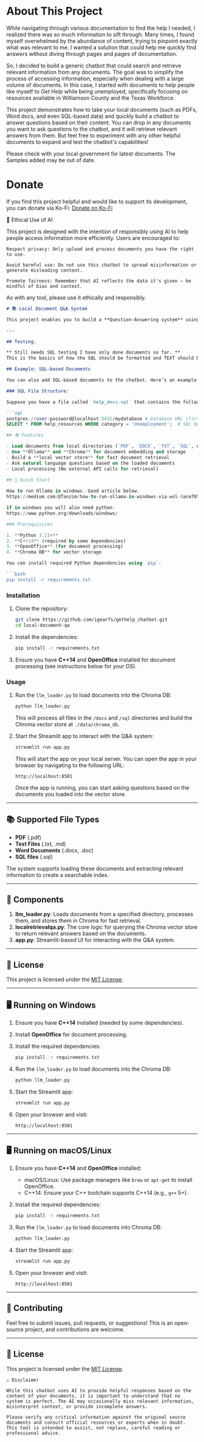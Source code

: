 # About This Project

While navigating through various documentation to find the help I needed, I realized there was so much information to sift through.
Many times, I found myself overwhelmed by the abundance of content, trying to pinpoint exactly what was relevant to me. 
I wanted a solution that could help me quickly find answers without diving through pages and pages of documentation.

So, I decided to build a generic chatbot that could search and retrieve relevant information from any documents. 
The goal was to simplify the process of accessing information, especially when dealing with a large volume of documents. 
In this case, I started with documents to help people like myself to *Get Help* while being unemployed, specifically focusing on resources
available in Williamson County and the Texas Workforce.

This project demonstrates how to take your local documents (such as PDFs, Word docs, and even SQL-based data) and quickly
build a chatbot to answer questions based on their content. You can drop in any documents you want to ask questions to the chatbot,
and it will retrieve relevant answers from them. But feel free to experiment with any other helpful documents
to expand and test the chatbot's capabilities!

Please check with your local government for latest documents. The Samples added may be out of date.

# Donate

If you find this project helpful and would like to support its development, you can donate via Ko-Fi: [Donate on Ko-Fi](https://ko-fi.com/igearfs)


🤖 Ethical Use of AI

This project is designed with the intention of responsibly using AI to help people access information more efficiently. Users are encouraged to:

    Respect privacy: Only upload and process documents you have the right to use.

    Avoid harmful use: Do not use this chatbot to spread misinformation or generate misleading content.

    Promote fairness: Remember that AI reflects the data it's given — be mindful of bias and context.

As with any tool, please use it ethically and responsibly.

```markdown
# 📚 Local Document Q&A System

This project enables you to build a **Question-Answering system** using documents in your local storage. It uses **LangChain**, **Ollama**, and **Chroma** for efficient document storage and retrieval. The system is designed to process and extract information from various file types like PDF, DOCX, SQL, and text files, allowing you to ask questions based on the documents you upload.

---

## Testing.

** Still needs SQL testing I have only done documents so far. **
This is the basics of how the SQL should be formatted and TEXT should be returned for processing:

## Example: SQL-based Documents

You can also add SQL-based documents to the chatbot. Here’s an example:

### SQL File Structure:

Suppose you have a file called `help_docs.sql` that contains the following data:

```sql
postgres://user:password@localhost:5432/mydatabase # Database URL (first line of the file)
SELECT * FROM help_resources WHERE category = 'Unemployment';  # SQL Query (subsequent lines) One Query per SQL file

## 🛠️ Features

- Load documents from local directories (`PDF`, `DOCX`, `TXT`, `SQL`, etc.)
- Use **Ollama** and **Chroma** for document embedding and storage
- Build a **local vector store** for fast document retrieval
- Ask natural language questions based on the loaded documents
- Local processing (No external API calls for retrieval)
  
## 🚀 Quick Start

How to run Ollama in windows. Good article below.
https://medium.com/@Tanzim/how-to-run-ollama-in-windows-via-wsl-8ace765cee12

if in windows you will also need python:
https://www.python.org/downloads/windows/

### Prerequisites

1. **Python 3.11+**
2. **C++14** (required by some dependencies)
3. **OpenOffice** (for document processing)
4. **Chroma DB** for vector storage

You can install required Python dependencies using `pip`:

```bash
pip install -r requirements.txt
```

### Installation

1. Clone the repository:
   
   ```bash
   git clone https://github.com/igearfs/gethelp_chatbot.git
   cd local-document-qa
   ```

2. Install the dependencies:
   
   ```bash
   pip install -r requirements.txt
   ```

3. Ensure you have **C++14** and **OpenOffice** installed for document processing (see instructions below for your OS).

### Usage

1. Run the `llm_loader.py` to load documents into the Chroma DB:

    ```bash
    python llm_loader.py
    ```

    This will process all files in the `/docs` and `/sql` directories and build the Chroma vector store at `./data/chroma_db`.

2. Start the Streamlit app to interact with the Q&A system:

    ```bash
    streamlit run app.py
    ```

    This will start the app on your local server. You can open the app in your browser by navigating to the following URL:
   
    ```text
    http://localhost:8501
    ```

    Once the app is running, you can start asking questions based on the documents you loaded into the vector store.

---

## 📚 Supported File Types

- **PDF** (.pdf)
- **Text Files** (.txt, .md)
- **Word Documents** (.docx, .doc)
- **SQL files** (.sql)

The system supports loading these documents and extracting relevant information to create a searchable index.

---

## 🧩 Components

1. **llm_loader.py**: Loads documents from a specified directory, processes them, and stores them in Chroma for fast retrieval.
2. **localretrievalqa.py**: The core logic for querying the Chroma vector store to return relevant answers based on the documents.
3. **app.py**: Streamlit-based UI for interacting with the Q&A system.

---

## 📑 License

This project is licensed under the [MIT License](https://opensource.org/licenses/MIT).

---

## 🖥️ Running on Windows

1. Ensure you have **C++14** installed (needed by some dependencies).
2. Install **OpenOffice** for document processing.
3. Install the required dependencies:

   ```bash
   pip install -r requirements.txt
   ```

4. Run the `llm_loader.py` to load documents into the Chroma DB:

   ```bash
   python llm_loader.py
   ```

5. Start the Streamlit app:

   ```bash
   streamlit run app.py
   ```

6. Open your browser and visit:

   ```text
   http://localhost:8501
   ```

---

## 🖥️ Running on macOS/Linux

1. Ensure you have **C++14** and **OpenOffice** installed:
   - macOS/Linux: Use package managers like `brew` or `apt-get` to install OpenOffice.
   - C++14: Ensure your C++ toolchain supports C++14 (e.g., `g++` 5+).

2. Install the required dependencies:

   ```bash
   pip install -r requirements.txt
   ```

3. Run the `llm_loader.py` to load documents into Chroma DB:

   ```bash
   python llm_loader.py
   ```

4. Start the Streamlit app:

   ```bash
   streamlit run app.py
   ```

5. Open your browser and visit:

   ```text
   http://localhost:8501
   ```

---

## 🤝 Contributing

Feel free to submit issues, pull requests, or suggestions! This is an open-source project, and contributions are welcome.

---

## 📄 License

This project is licensed under the [MIT License](https://opensource.org/licenses/MIT).

```
⚠️ Disclaimer

While this chatbot uses AI to provide helpful responses based on the content of your documents, it is important to understand that no system is perfect. The AI may occasionally miss relevant information, misinterpret context, or provide incomplete answers.

Please verify any critical information against the original source documents and consult official resources or experts when in doubt. This tool is intended to assist, not replace, careful reading or professional advice.